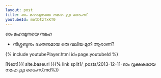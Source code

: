 ```yaml
---
layout: post
title: ഓം മഹാമുനയെ നമഹ ൧൧ ടൈംസ്
youtubeId: motDtzTxKT0
---
```

 
 
 ഓം മഹാമുനയെ നമഹ 
 
 -  നിശ്ശബ്ദനും ഭക്തനുമായ ഒരു വലിയ മുനി ആരാണ്? 
 
  
 
  
 
 
 
 
 
 


{% include youtubePlayer.html id=page.youtubeId %}
 
[Next]({{ site.baseurl }}{% link  split1/_posts/2013-12-11-ഓം വൃക്ഷകരായ നമഹ ൧൧ ടൈംസ്.md%})
 
